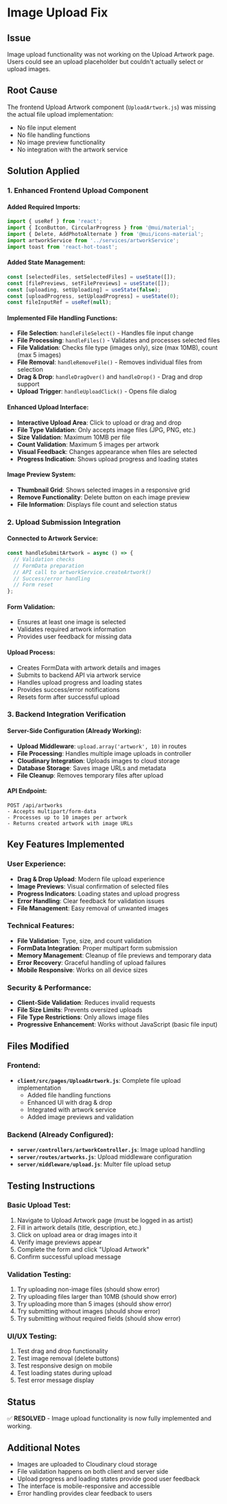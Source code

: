 # Image Upload Fix

## Issue
Image upload functionality was not working on the Upload Artwork page. Users could see an upload placeholder but couldn't actually select or upload images.

## Root Cause
The frontend Upload Artwork component (`UploadArtwork.js`) was missing the actual file upload implementation:
- No file input element
- No file handling functions
- No image preview functionality
- No integration with the artwork service

## Solution Applied

### 1. Enhanced Frontend Upload Component

#### Added Required Imports:
```javascript
import { useRef } from 'react';
import { IconButton, CircularProgress } from '@mui/material';
import { Delete, AddPhotoAlternate } from '@mui/icons-material';
import artworkService from '../services/artworkService';
import toast from 'react-hot-toast';
```

#### Added State Management:
```javascript
const [selectedFiles, setSelectedFiles] = useState([]);
const [filePreviews, setFilePreviews] = useState([]);
const [uploading, setUploading] = useState(false);
const [uploadProgress, setUploadProgress] = useState(0);
const fileInputRef = useRef(null);
```

#### Implemented File Handling Functions:
- **File Selection**: `handleFileSelect()` - Handles file input change
- **File Processing**: `handleFiles()` - Validates and processes selected files
- **File Validation**: Checks file type (images only), size (max 10MB), count (max 5 images)
- **File Removal**: `handleRemoveFile()` - Removes individual files from selection
- **Drag & Drop**: `handleDragOver()` and `handleDrop()` - Drag and drop support
- **Upload Trigger**: `handleUploadClick()` - Opens file dialog

#### Enhanced Upload Interface:
- **Interactive Upload Area**: Click to upload or drag and drop
- **File Type Validation**: Only accepts image files (JPG, PNG, etc.)
- **Size Validation**: Maximum 10MB per file
- **Count Validation**: Maximum 5 images per artwork
- **Visual Feedback**: Changes appearance when files are selected
- **Progress Indication**: Shows upload progress and loading states

#### Image Preview System:
- **Thumbnail Grid**: Shows selected images in a responsive grid
- **Remove Functionality**: Delete button on each image preview
- **File Information**: Displays file count and selection status

### 2. Upload Submission Integration

#### Connected to Artwork Service:
```javascript
const handleSubmitArtwork = async () => {
  // Validation checks
  // FormData preparation
  // API call to artworkService.createArtwork()
  // Success/error handling
  // Form reset
};
```

#### Form Validation:
- Ensures at least one image is selected
- Validates required artwork information
- Provides user feedback for missing data

#### Upload Process:
- Creates FormData with artwork details and images
- Submits to backend API via artwork service
- Handles upload progress and loading states
- Provides success/error notifications
- Resets form after successful upload

### 3. Backend Integration Verification

#### Server-Side Configuration (Already Working):
- **Upload Middleware**: `upload.array('artwork', 10)` in routes
- **File Processing**: Handles multiple image uploads in controller
- **Cloudinary Integration**: Uploads images to cloud storage
- **Database Storage**: Saves image URLs and metadata
- **File Cleanup**: Removes temporary files after upload

#### API Endpoint:
```
POST /api/artworks
- Accepts multipart/form-data
- Processes up to 10 images per artwork
- Returns created artwork with image URLs
```

## Key Features Implemented

### User Experience:
- **Drag & Drop Upload**: Modern file upload experience
- **Image Previews**: Visual confirmation of selected files
- **Progress Indicators**: Loading states and upload progress
- **Error Handling**: Clear feedback for validation issues
- **File Management**: Easy removal of unwanted images

### Technical Features:
- **File Validation**: Type, size, and count validation
- **FormData Integration**: Proper multipart form submission
- **Memory Management**: Cleanup of file previews and temporary data
- **Error Recovery**: Graceful handling of upload failures
- **Mobile Responsive**: Works on all device sizes

### Security & Performance:
- **Client-Side Validation**: Reduces invalid requests
- **File Size Limits**: Prevents oversized uploads
- **File Type Restrictions**: Only allows image files
- **Progressive Enhancement**: Works without JavaScript (basic file input)

## Files Modified

### Frontend:
- **`client/src/pages/UploadArtwork.js`**: Complete file upload implementation
  - Added file handling functions
  - Enhanced UI with drag & drop
  - Integrated with artwork service
  - Added image previews and validation

### Backend (Already Configured):
- **`server/controllers/artworkController.js`**: Image upload handling
- **`server/routes/artworks.js`**: Upload middleware configuration
- **`server/middleware/upload.js`**: Multer file upload setup

## Testing Instructions

### Basic Upload Test:
1. Navigate to Upload Artwork page (must be logged in as artist)
2. Fill in artwork details (title, description, etc.)
3. Click on upload area or drag images into it
4. Verify image previews appear
5. Complete the form and click "Upload Artwork"
6. Confirm successful upload message

### Validation Testing:
1. Try uploading non-image files (should show error)
2. Try uploading files larger than 10MB (should show error)
3. Try uploading more than 5 images (should show error)
4. Try submitting without images (should show error)
5. Try submitting without required fields (should show error)

### UI/UX Testing:
1. Test drag and drop functionality
2. Test image removal (delete buttons)
3. Test responsive design on mobile
4. Test loading states during upload
5. Test error message display

## Status
✅ **RESOLVED** - Image upload functionality is now fully implemented and working.

## Additional Notes
- Images are uploaded to Cloudinary cloud storage
- File validation happens on both client and server side
- Upload progress and loading states provide good user feedback
- The interface is mobile-responsive and accessible
- Error handling provides clear feedback to users
